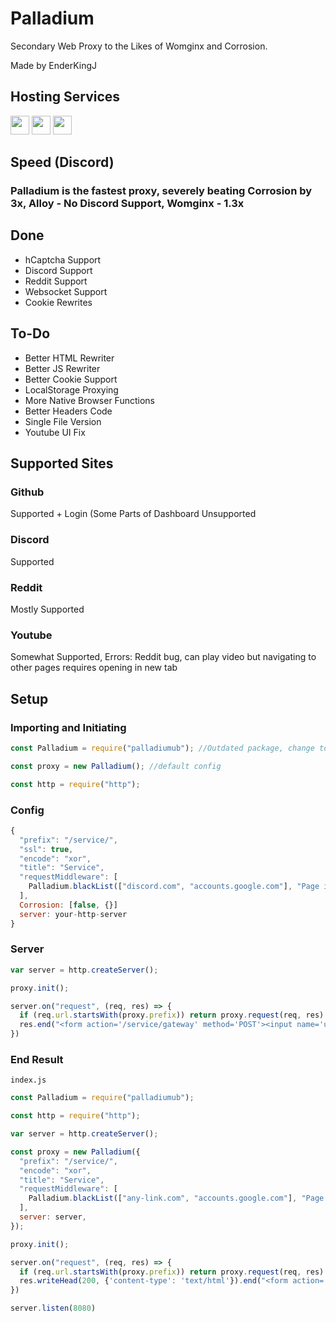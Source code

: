 # Palladium
Secondary Web Proxy to the Likes of Womginx and Corrosion.

Made by EnderKingJ

## Hosting Services
<a href="https://heroku.com/deploy?template=https://github.com/FogNetwork/Palladium"><img height="30px" src="https://raw.githubusercontent.com/FogNetwork/Tsunami/main/deploy/heroku2.svg"><img></a>
<a href="https://repl.it/github/FogNetwork/Palladium"><img height="30px" src="https://raw.githubusercontent.com/FogNetwork/Tsunami/main/deploy/replit2.svg"><img></a>
<a href="https://glitch.com/edit/#!/import/github/FogNetwork/Palladium"><img height="30px" src="https://raw.githubusercontent.com/FogNetwork/Tsunami/main/deploy/glitch2.svg"><img></a>

## Speed (Discord)
### Palladium is the fastest proxy, severely beating Corrosion by 3x, Alloy - No Discord Support, Womginx - 1.3x

## Done
- hCaptcha Support
- Discord Support
- Reddit Support
- Websocket Support
- Cookie Rewrites

## To-Do
- Better HTML Rewriter
- Better JS Rewriter
- Better Cookie Support
- LocalStorage Proxying
- More Native Browser Functions
- Better Headers Code
- Single File Version
- Youtube UI Fix

## Supported Sites
### Github
Supported + Login (Some Parts of Dashboard Unsupported
### Discord
Supported
### Reddit
Mostly Supported
### Youtube
Somewhat Supported, Errors: Reddit bug, can play video but navigating to other pages requires opening in new tab

## Setup
### Importing and Initiating
```js
const Palladium = require("palladiumub"); //Outdated package, change to lib/server folder path

const proxy = new Palladium(); //default config

const http = require("http");
```
### Config
```js
{
  "prefix": "/service/",
  "ssl": true,
  "encode": "xor",
  "title": "Service",
  "requestMiddleware": [
    Palladium.blackList(["discord.com", "accounts.google.com"], "Page is Blocked by Host")
  ],
  Corrosion: [false, {}]
  server: your-http-server
}
```
### Server
```js
var server = http.createServer();

proxy.init();

server.on("request", (req, res) => {
  if (req.url.startsWith(proxy.prefix)) return proxy.request(req, res)
  res.end("<form action='/service/gateway' method='POST'><input name='url'><input type='submit'></form>")
})
```
### End Result
`index.js`
```js
const Palladium = require("palladiumub");

const http = require("http");

var server = http.createServer();

const proxy = new Palladium({
  "prefix": "/service/",
  "encode": "xor",
  "title": "Service",
  "requestMiddleware": [
    Palladium.blackList(["any-link.com", "accounts.google.com"], "Page is Blocked by Host")
  ],
  server: server,
});

proxy.init();

server.on("request", (req, res) => {
  if (req.url.startsWith(proxy.prefix)) return proxy.request(req, res)
  res.writeHead(200, {'content-type': 'text/html'}).end("<form action='/service/gateway' method='POST'><input name='url'><input type='submit'></form>")
})

server.listen(8080)
```
